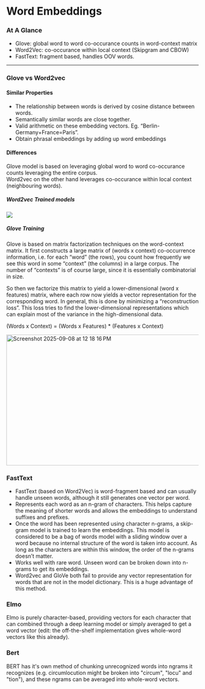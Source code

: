 # Word Embeddings
### At A Glance
* Glove: global word to word co-occurance counts in word-context matrix
* Word2Vec: co-occurance within local context (Skipgram and CBOW)
* FastText: fragment based, handles OOV words.
---

### Glove vs Word2vec
#### Similar Properties
* The relationship between words is derived by cosine distance between words. 
* Semantically similar words are close together.
* Valid arithmetic on these embedding vectors. Eg. “Berlin-Germany+France=Paris”.    
* Obtain phrasal embeddings by adding up word embeddings

#### Differences
Glove model is based on leveraging global word to word co-occurance counts leveraging the entire corpus.  
Word2vec on the other hand leverages co-occurance within local context (neighbouring words).  

##### Word2vec Trained models
![](https://machinelearninginterview.com/wp-content/uploads/2019/02/CBOW_eta_Skipgram-1024x481.png)

##### Glove Training
Glove is based on matrix factorization techniques on the word-context matrix. It first constructs a large matrix of (words x context) co-occurrence information, i.e. for each “word” (the rows), you count how frequently we see this word in some “context” (the columns) in a large corpus.  The number of “contexts” is of course large, since it is essentially combinatorial in size.

So then we factorize this matrix to yield a lower-dimensional (word x features) matrix, where each row now yields a vector representation for the corresponding word. In general, this is done by minimizing a “reconstruction loss”. This loss tries to find the lower-dimensional representations which can explain most of the variance in the high-dimensional data.

(Words x Context) = (Words x Features) * (Features x Context) 

<img width="700" height="343" alt="Screenshot 2025-09-08 at 12 18 16 PM" src="https://github.com/user-attachments/assets/d50909ca-b890-4afe-925c-b6cd2a7e053b" />

### FastText
* FastText (based on Word2Vec) is word-fragment based and can usually handle unseen words, although it still generates one vector per word. 
* Represents each word as an n-gram of characters. This helps capture the meaning of shorter words and allows the embeddings to understand suffixes and prefixes.
* Once the word has been represented using character n-grams, a skip-gram model is trained to learn the embeddings. This model is considered to be a bag of words model with a sliding window over a word because no internal structure of the word is taken into account. As long as the characters are within this window, the order of the n-grams doesn’t matter.
* Works well with rare word. Unseen word can be broken down into n-grams to get its embeddings.
* Word2vec and GloVe both fail to provide any vector representation for words that are not in the model dictionary. This is a huge advantage of this method.

### Elmo
Elmo is purely character-based, providing vectors for each character that can combined through a deep learning model or simply averaged to get a word vector (edit: the off-the-shelf implementation gives whole-word vectors like this already). 

### Bert
BERT has it's own method of chunking unrecognized words into ngrams it recognizes (e.g. circumlocution might be broken into "circum", "locu" and "tion"), and these ngrams can be averaged into whole-word vectors.
